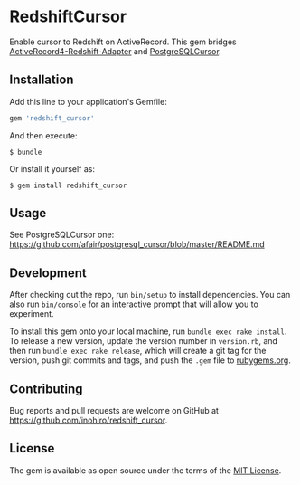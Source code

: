 # RedshiftCursor

Enable cursor to Redshift on ActiveRecord.
This gem bridges [ActiveRecord4-Redshift-Adapter](https://github.com/aamine/activerecord4-redshift-adapter) and [PostgreSQLCursor](https://github.com/afair/postgresql_cursor).

## Installation

Add this line to your application's Gemfile:

```ruby
gem 'redshift_cursor'
```

And then execute:

    $ bundle

Or install it yourself as:

    $ gem install redshift_cursor

## Usage

See PostgreSQLCursor one: https://github.com/afair/postgresql_cursor/blob/master/README.md

## Development

After checking out the repo, run `bin/setup` to install dependencies. You can also run `bin/console` for an interactive prompt that will allow you to experiment.

To install this gem onto your local machine, run `bundle exec rake install`. To release a new version, update the version number in `version.rb`, and then run `bundle exec rake release`, which will create a git tag for the version, push git commits and tags, and push the `.gem` file to [rubygems.org](https://rubygems.org).

## Contributing

Bug reports and pull requests are welcome on GitHub at https://github.com/inohiro/redshift_cursor.


## License

The gem is available as open source under the terms of the [MIT License](http://opensource.org/licenses/MIT).

